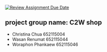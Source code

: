 [![Review Assignment Due Date](https://classroom.github.com/assets/deadline-readme-button-24ddc0f5d75046c5622901739e7c5dd533143b0c8e959d652212380cedb1ea36.svg)](https://classroom.github.com/a/mMAYBnR0)

project group name: C2W shop
---
- Christina Chua 652115004 
- Wasan Renumat 652115044 
- Woraphon Phankaew 652115046 
